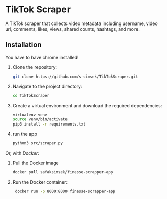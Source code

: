 # TikTok Scraper

A TikTok scraper that collects video metadata including username, video url, comments, likes, views, shared counts, hashtags, and more. 

## Installation

You have to have chrome installed!

1. Clone the repository:
    ```sh
    git clone https://github.com/s-simsek/TikTokScraper.git
    ```
2. Navigate to the project directory:
    ```sh
    cd TikTokScraper
    ```
3. Create a virtual environment and download the required dependencies:
    ```sh
    virtualenv venv
    source venv/bin/activate 
    pip3 install -r requirements.txt
    ```
4. run the app
   ```sh
   python3 src/scraper.py
   ```
   
Or, with *Docker*:

1. Pull the Docker image
    ```sh
    docker pull safaksimsek/finesse-scrapper-app
    ```
2. Run the Docker container:
   ```sh
    docker run -p 8000:8000 finesse-scrapper-app
    ```


